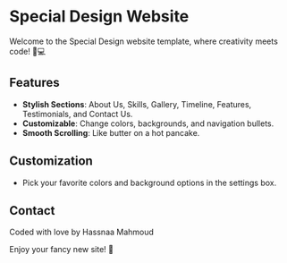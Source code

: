 # Special Design Website

Welcome to the Special Design website template, where creativity meets code! 🎨💻

## Features

- **Stylish Sections**: About Us, Skills, Gallery, Timeline, Features, Testimonials, and Contact Us.
- **Customizable**: Change colors, backgrounds, and navigation bullets.
- **Smooth Scrolling**: Like butter on a hot pancake.

## Customization

- Pick your favorite colors and background options in the settings box.

## Contact

Coded with love by Hassnaa Mahmoud  

Enjoy your fancy new site! 🎉
